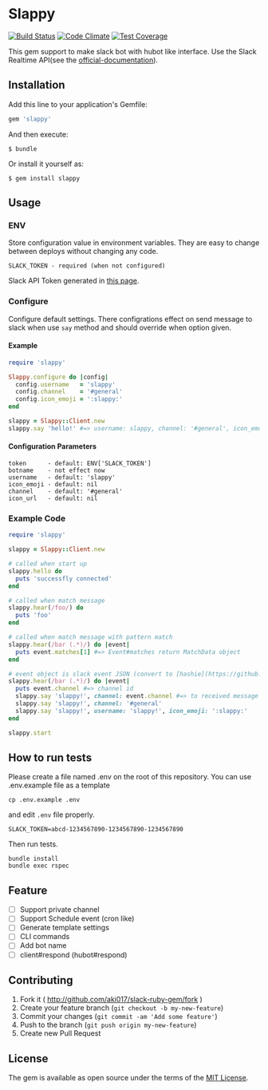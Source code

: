 # Slappy

[![Build Status](https://travis-ci.org/yuemori/slappy.svg?branch=master)](https://travis-ci.org/yuemori/slappy)
[![Code Climate](https://codeclimate.com/repos/563cbaad1787d72930000582/badges/9753daa4ecd1a303b6ae/gpa.svg)](https://codeclimate.com/repos/563cbaad1787d72930000582/feed)
[![Test Coverage](https://codeclimate.com/repos/563cbaad1787d72930000582/badges/9753daa4ecd1a303b6ae/coverage.svg)](https://codeclimate.com/repos/563cbaad1787d72930000582/coverage)

This gem support to make slack bot with hubot like interface.
Use the Slack Realtime API(see the [official-documentation](https://api.slack.com/rtm)).

## Installation

Add this line to your application's Gemfile:

```ruby
gem 'slappy'
```

And then execute:

    $ bundle

Or install it yourself as:

    $ gem install slappy

## Usage
### ENV
Store configuration value in environment variables. They are easy to change between deploys without changing any code.

```
SLACK_TOKEN - required (when not configured)
```

Slack API Token generated in [this page](https://api.slack.com/web).

### Configure
Configure default settings.
There configrations effect on send message to slack when use `say` method and should override when option given.

#### Example

```ruby
require 'slappy'

Slappy.configure do |config|
  config.username   = 'slappy'
  config.channel    = '#general'
  config.icon_emoji = ':slappy:'
end

slappy = Slappy::Client.new
slappy.say 'hello!' #=> username: slappy, channel: '#general', icon_emoji: ':slappy:'
```

#### Configuration Parameters

```
token      - default: ENV['SLACK_TOKEN']
botname    - not effect now
username   - default: 'slappy'
icon_emoji - default: nil
channel    - default: '#general'
icon_url   - default: nil
```

### Example Code

```ruby
require 'slappy'

slappy = Slappy::Client.new

# called when start up
slappy.hello do
  puts 'successfly connected'
end

# called when match message
slappy.hear(/foo/) do
  puts 'foo'
end

# called when match message with pattern match
slappy.hear(/bar (.*)/) do |event|
  puts event.matches[1] #=> Event#matches return MatchData object
end

# event object is slack event JSON (convert to [hashie](https://github.com/intridea/hashie))
slappy.hear(/bar (.*)/) do |event|
  puts event.channel #=> channel id
  slappy.say 'slappy!', channel: event.channel #=> to received message channel
  slappy.say 'slappy!', channel: '#general'
  slappy.say 'slappy!', username: 'slappy!', icon_emoji: ':slappy:'
end

slappy.start
```

## How to run tests

Please create a file named .env on the root of this repository. You can use .env.example file as a template

```
cp .env.example .env
```

and edit `.env` file properly.

```
SLACK_TOKEN=abcd-1234567890-1234567890-1234567890
```

Then run tests.

```
bundle install
bundle exec rspec
```

## Feature

- [ ] Support private channel
- [ ] Support Schedule event (cron like)
- [ ] Generate template settings
- [ ] CLI commands
- [ ] Add bot name
- [ ] client#respond (hubot#respond)

## Contributing

1. Fork it ( http://github.com/aki017/slack-ruby-gem/fork )
2. Create your feature branch (`git checkout -b my-new-feature`)
3. Commit your changes (`git commit -am 'Add some feature'`)
4. Push to the branch (`git push origin my-new-feature`)
5. Create new Pull Request

## License

The gem is available as open source under the terms of the [MIT License](http://opensource.org/licenses/MIT).

